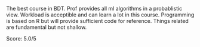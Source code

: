 The best course in BDT. Prof provides all ml algorithms in a probablistic view. Workload is acceptible and can learn a lot in this course. Programming is based on R but will provide sufficient code for reference.
Things related are fundamental but not shallow.

Score: 5.0/5
